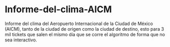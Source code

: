 # Informe-del-clima-AICM
Informe del clima del Aeropuerto Internacional de la Ciudad de México (AICM), tanto de la ciudad de origen como la ciudad de destino, esto para 3 mil tickets que salen el mismo día que se corre el algoritmo de forma que no sea interactivo.

